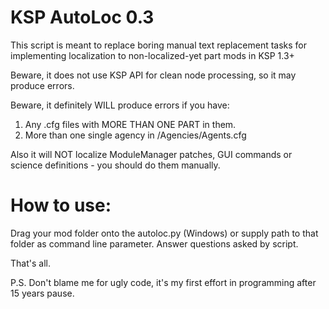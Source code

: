 # KSP AutoLoc 0.3

This script is meant to replace boring manual text replacement tasks for implementing localization to non-localized-yet part mods in KSP 1.3+

Beware, it does not use KSP API for clean node processing, so it may produce errors.

Beware, it definitely WILL produce errors if you have:
1) Any .cfg files with MORE THAN ONE PART in them.
2) More than one single agency in /Agencies/Agents.cfg

Also it will NOT localize ModuleManager patches, GUI commands or science definitions - you should do them manually.

# How to use:
Drag your mod folder onto the autoloc.py (Windows) or supply path to that folder as command line parameter.
Answer questions asked by script.

That's all.

P.S. Don't blame me for ugly code, it's my first effort in programming after 15 years pause.
